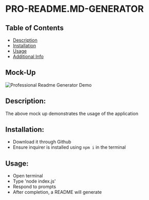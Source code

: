 # PRO-README.MD-GENERATOR

  ## Table of Contents 
  - [Description](#description)
  - [Installation](#installation)
  - [Usage](#usage)
  - [Additional Info](#additional-info)

  ## Mock-Up
  ![Professional Readme Generator Demo]()

  ## Description:
  The above mock up demonstrates the usage of the application

  ## Installation:
  - Download it through Github
  - Ensure inquirer is installed using `npm i` in the terminal

  ## Usage:
  - Open terminal
  - Type 'node index.js'
  - Respond to prompts
  - After completion, a README will generate